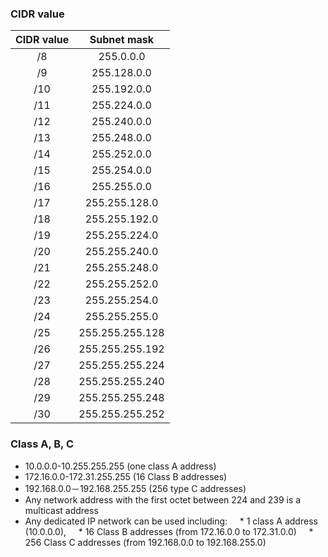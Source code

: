 ### CIDR value

| CIDR value | Subnet mask |
|:-------: |:------:|
| /8 | 255.0.0.0 |
| /9 | 255.128.0.0 |
| /10 | 255.192.0.0 |
| /11 | 255.224.0.0 |
| /12 | 255.240.0.0 |
| /13 | 255.248.0.0 |
| /14 | 255.252.0.0 |
| /15 | 255.254.0.0 |
| /16 | 255.255.0.0 |
| /17 | 255.255.128.0 |
| /18 | 255.255.192.0 |
| /19 | 255.255.224.0 |
| /20 | 255.255.240.0 |
| /21 | 255.255.248.0 |
| /22 | 255.255.252.0 |
| /23 | 255.255.254.0 |
| /24 | 255.255.255.0 |
| /25 | 255.255.255.128 |
| /26 | 255.255.255.192 |
| /27 | 255.255.255.224 |
| /28 | 255.255.255.240 |
| /29 | 255.255.255.248 |
| /30 | 255.255.255.252 |

### Class A, B, C

* 10.0.0.0-10.255.255.255 (one class A address)
* 172.16.0.0-172.31.255.255 (16 Class B addresses)
* 192.168.0.0－192.168.255.255 (256 type C addresses)
* Any network address with the first octet between 224 and 239 is a multicast address
* Any dedicated IP network can be used including:
    * 1 class A address (10.0.0.0),
    * 16 Class B addresses (from 172.16.0.0 to 172.31.0.0)
    * 256 Class C addresses (from 192.168.0.0 to 192.168.255.0)